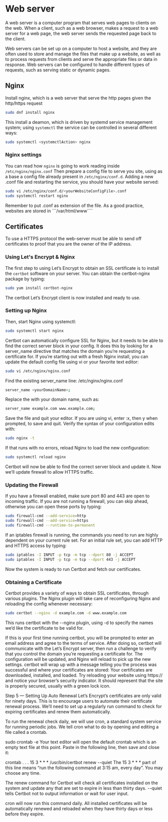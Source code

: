# Web server

A web server is a computer program that serves web pages to clients on the web.
When a client, such as a web browser, makes a request to a web server for a web page,
the web server sends the requested page back to the client.

Web servers can be set up on a computer to host a website, and they are often used to
store and manage the files that make up a website, as well as to process requests from
clients and serve the appropriate files or data in response. Web servers can be configured
to handle different types of requests, such as serving static or dynamic pages.

## Nginx 

Install nginx, which is a web server that serve the http pages given the
http/https request

```sh
sudo dnf install nginx
```

This install a deamon, which is driven by systemd service management system; using ```systemctl``` the service
can be controlled in several different ways:

``` sh
sudo systemctl <systemctlAction> nginx
```

### Nginx settings

You can read how ```nginx``` is going to work reading inside ```/etc/nginx/nginx.conf```
Then prepare a config file to serve you site, using as a base a config file already present in ``` /etc/nginx/conf.d ```.
Adding a new .conf file and restarting the service, you should have your website served:

``` sh
sudo vi /etc/nginx/conf.d/<yourWebsiteConfigFile>.conf
sudo systemctl restart nginx
``` 
Remember to put .conf as extension of the file. As a good practice, websites are
stored in ```/var/html/www````

## Certificates 

To use a HTTPS protocol the web-server must be able to send off certificates to proof that you
are the owner of the IP address. 

### Using Let's Encrypt & Nginx

The first step to using Let’s Encrypt to obtain an SSL certificate is to install the
```certbot``` software on your server. You can obtain the certbot-nginx package by typing:

``` sh
sudo yum install certbot-nginx
```

The certbot Let’s Encrypt client is now installed and ready to use.

### Setting up Nginx

Then, start Nginx using systemctl:

``` sh
sudo systemctl start nginx
```

Certbot can automatically configure SSL for Nginx, but it needs to be able to find the
correct server block in your config. It does this by looking for a server_name directive
that matches the domain you’re requesting a certificate for. If you’re starting out with a
fresh Nginx install, you can update the default config file using vi or your favorite 
text editor:

``` sh
sudo vi /etc/nginx/nginx.conf
```
Find the existing server_name line: /etc/nginx/nginx.conf

``` sh
server_name <yourDomainName>;
```
Replace the <yourDomainName> with your domain name, such as:

``` sh
server_name example.com www.example.com;
```
Save the file and quit your editor. If you are using vi, enter :x, then y when prompted,
to save and quit. Verify the syntax of your configuration edits with:

``` sh
sudo nginx -t
```

If that runs with no errors, reload Nginx to load the new configuration:

``` sh
sudo systemctl reload nginx
```
Certbot will now be able to find the correct server block and update it.
Now we’ll update firewall to allow HTTPS traffic.

### Updating the Firewall
If you have a firewall enabled, make sure port 80 and 443 are open to incoming traffic.
If you are not running a firewall, you can skip ahead, otherwise you can open these ports
by typing:

``` sh 
sudo firewall-cmd --add-service=http
sudo firewall-cmd --add-service=https
sudo firewall-cmd --runtime-to-permanent
```

If an iptables firewall is running, the commands you need to run are highly dependent
on your current rule set. For an initial rule set, you can add HTTP and HTTPS access 
by typing:

```sh
sudo iptables -I INPUT -p tcp -m tcp --dport 80 -j ACCEPT
sudo iptables -I INPUT -p tcp -m tcp --dport 443 -j ACCEPT
```

Now the system is ready to run Certbot and fetch our certificates.

### Obtaining a Certificate
Certbot provides a variety of ways to obtain SSL certificates, through various plugins.
The Nginx plugin will take care of reconfiguring Nginx and reloading the config whenever
necessary:

``` sh 
sudo certbot --nginx -d example.com -d www.example.com
```

This runs certbot with the --nginx plugin, using -d to specify the names we’d like the certificate to be valid for.

If this is your first time running certbot, you will be prompted to enter an email 
address and agree to the terms of service. After doing so, certbot will communicate
with the Let’s Encrypt server, then run a challenge to verify that you control the
domain you’re requesting a certificate for. The configuration will be updated, and
Nginx will reload to pick up the new settings. certbot will wrap up with a message
telling you the process was successful and where your certificates are stored:
Your certificates are downloaded, installed, and loaded. Try reloading your website using https:// and notice your browser’s security indicator. It should represent that the site is properly secured, usually with a green lock icon.

Step 5 — Setting Up Auto Renewal
Let’s Encrypt’s certificates are only valid for ninety days. This is to encourage users to automate their certificate renewal process. We’ll need to set up a regularly run command to check for expiring certificates and renew them automatically.

To run the renewal check daily, we will use cron, a standard system service for running periodic jobs. We tell cron what to do by opening and editing a file called a crontab.

sudo crontab -e
Your text editor will open the default crontab which is an empty text file at this point. Paste in the following line, then save and close it:

crontab
. . .
15 3 * * * /usr/bin/certbot renew --quiet
The 15 3 * * * part of this line means “run the following command at 3:15 am, every day”. You may choose any time.

The renew command for Certbot will check all certificates installed on the system and update any that are set to expire in less than thirty days. --quiet tells Certbot not to output information or wait for user input.

cron will now run this command daily. All installed certificates will be automatically renewed and reloaded when they have thirty days or less before they expire.



<!--  Script to show the footer   -->
<html>
<script
    src="https://code.jquery.com/jquery-3.3.1.js"
    integrity="sha256-2Kok7MbOyxpgUVvAk/HJ2jigOSYS2auK4Pfzbm7uH60="
    crossorigin="anonymous">
</script>
<script>
$(function(){
  $("#footer").load("../footers/footer_first_level_depth.html");
});
</script>
<body>
<div id="footer"></div>
</body>
</html>
